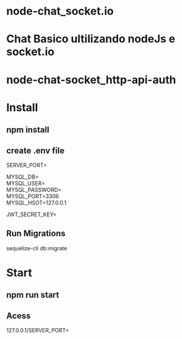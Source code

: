 # node-chat_socket.io

# Chat Basico ultilizando nodeJs e socket.io

# node-chat-socket_http-api-auth

# Install

## npm install ##
## create .env file ##
SERVER_PORT=

MYSQL_DB=  
MYSQL_USER=  
MYSQL_PASSWORD=  
MYSQL_PORT=3306  
MYSQL_HSOT=127.0.0.1  

JWT_SECRET_KEY=

## Run Migrations ##
sequelize-cli db:migrate      

# Start #
## npm run start ##

## Acess ##
127.0.0.1/SERVER_PORT=
